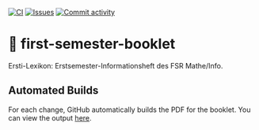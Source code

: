 

[![CI](https://img.shields.io/github/workflow/status/fsrmatheinfo/first-semester-booklet/CI?style=flat-square)](https://github.com/fsrmatheinfo/first-semester-booklet/actions?query=workflow%3A"CI")
[![Issues](https://img.shields.io/github/issues/fsrmatheinfo/first-semester-booklet?style=flat-square)](https://github.com/fsrmatheinfo/first-semester-booklet/issues)
[![Commit activity](https://img.shields.io/github/commit-activity/m/fsrmatheinfo/first-semester-booklet?style=flat-square)](https://github.com/fsrmatheinfo/first-semester-booklet/commits)

# 📕 first-semester-booklet

Ersti-Lexikon: Erstsemester-Informationsheft des FSR Mathe/Info.

## Automated Builds

For each change, GitHub automatically builds the PDF for the booklet.
You can view the output [here](https://github.com/fsrmatheinfo/first-semester-booklet/actions). 

